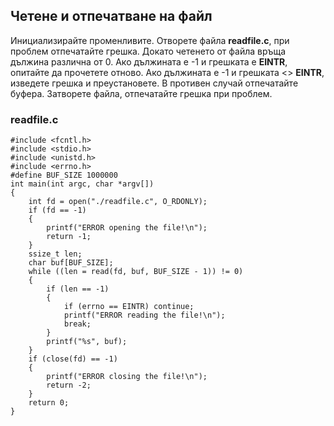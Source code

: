 ## Четене и отпечатване на файл

Инициализирайте променливите.
Отворете файла **readfile.c**, при проблем отпечатайте грешка.
Докато четенето от файла връща дължина различна от 0.
Ако дължината е -1 и грешката е **EINTR**, опитайте да прочетете отново.
Ако дължината е -1 и грешката <> **EINTR**, изведете грешка и преустановете.
В противен случай отпечатайте буфера.
Затворете файла, отпечатайте грешка при проблем.

### readfile.c
```
#include <fcntl.h>
#include <stdio.h>
#include <unistd.h>
#include <errno.h>
#define BUF_SIZE 1000000
int main(int argc, char *argv[])
{
    int fd = open("./readfile.c", O_RDONLY);
    if (fd == -1)
    {
        printf("ERROR opening the file!\n");
        return -1;
    }
    ssize_t len;
    char buf[BUF_SIZE];
    while ((len = read(fd, buf, BUF_SIZE - 1)) != 0)
    {
        if (len == -1)
        {
            if (errno == EINTR) continue;
            printf("ERROR reading the file!\n");
            break;
        }
        printf("%s", buf);
    }
    if (close(fd) == -1)
    {
        printf("ERROR closing the file!\n");
        return -2;
    }
    return 0;
}
```
